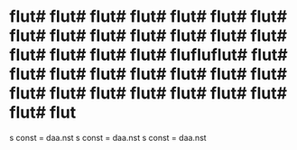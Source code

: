 # flut# flut# flut# flut# flut# flut# flut# flut# flut# flut# flut# flut# flut# flut# flut# flut# flut# flut# flufluflut# flut# flut# flut# flut# flut# flut# flut# flut# flut# flut# flut# flut# flut# flut# flut# flut# flut
s const 
= daa.nst 
s const 
= daa.nst 
s const 
= daa.nst 
